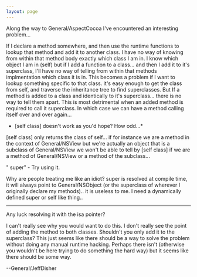 ```yaml
---
layout: page
---
```


Along the way to General/AspectCocoa I've encountered an interesting problem...

If I declare a method somewhere, and then use the runtime functions to lookup that method and add it to another class.  I have no way of knowing from within that method body exactly which class I am in.  I know which object I am in (self) but if I add a function to a class... and then I add it to it's superclass, I'll have no way of telling from within that methods implmentation which class it is in.  This becomes a problem if I want to lookup something specific to that class.  it's easy enough to get the class from self, and traverse the inheritance tree to find superclasses.  But If a method is added to a class and identically to it's superclass... there is no way to tell them apart.  This is most detrimental when an added method is required to call it superclass.  In which case we can have a method calling itself over and over again...

*    [self class] doesn't work as you'd hope? How odd...*

[self class] only returns the class of self... if for instance we are a method in the context of General/NSView but we're actually an object that is a subclass of General/NSView we won't be able to tell by [self class] if we are a method of General/NSView or a method of the subclass...

"    super" - Try using it.

Why are people treating me like an idiot?
super is resolved at compile time, it will always point to General/NSObject (or the superclass of wherever I originally declare my methods).. it is useless to me.  I need a dynamically defined super or self like thing..

----

Any luck resolving it with the     isa pointer?

I can't really see why you would want to do this.  I don't really see the point of adding the method to both classes.  Shouldn't you only add it to the superclass?  This just seems like there should be a way to solve the problem without doing any manual runtime hacking.  Perhaps there isn't (otherwise you wouldn't be here trying to do something the hard way) but it seems like there should be some way.

--General/JeffDisher